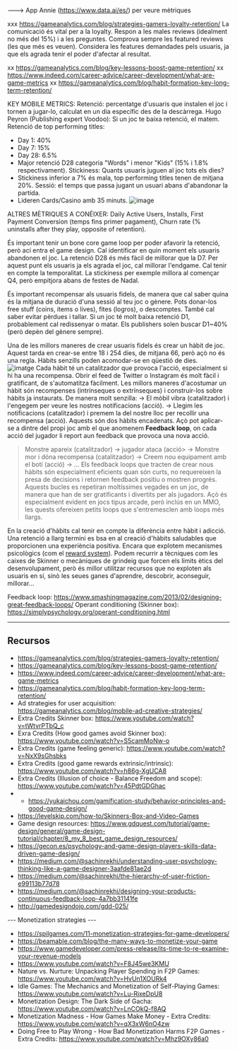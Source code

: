---> App Annie (https://www.data.ai/es/) per veure mètriques

xxx https://gameanalytics.com/blog/strategies-gamers-loyalty-retention/
La comunicació és vital per a la loyalty. Respon a les males reviews (idealment no més del 15%) i a les preguntes. Comprova sempre les featured reviews (les que més es veuen). Considera les features demandades pels usuaris, ja que els agrada tenir el poder d'afectar al resultat.

xx https://gameanalytics.com/blog/key-lessons-boost-game-retention/
xx https://www.indeed.com/career-advice/career-development/what-are-game-metrics
xx https://gameanalytics.com/blog/habit-formation-key-long-term-retention/

KEY MOBILE METRICS: 
Retenció: percentatge d'usuaris que instalen el joc i tornen a jugar-lo, calculat en un dia específic des de la descàrrega. 
Hugo Peyron (Publishing expert Voodoo): Si un joc te baixa retenció, el matem. 
Retenció de top performing titles: 
- Day 1: 40%
- Day 7: 15%
- Day 28: 6.5%
- Major retenció D28 categoria "Words" i menor "Kids" (15% i 1.8% respectivament). 
Stickiness: Quants usuaris juguen al joc tots els dies? 
- Stickiness inferior a 7% és mala, top performing titles tenen de mitjana 20%. 
Sessió: el temps que passa jugant un usuari abans d'abandonar la partida. 
- Lideren Cards/Casino amb 35 minuts. 
![image](https://user-images.githubusercontent.com/59253112/226655743-39c57be6-35f9-4cca-b6d9-a1f327c05cef.png)

ALTRES MÈTRIQUES A CONÉIXER: Daily Active Users, Installs, First Payment Conversion (temps fins primer pagament), Churn rate (% uninstalls after they play, opposite of retention).

És important tenir un bone core game loop per poder afavorir la retenció, però ací entra el game design. 
Cal identificar en quin moment els usuaris abandonen el joc. 
La retenció D28 és més fàcil de millorar que la D7. Per aquest punt els usuaris ja els agrada el joc, cal millorar l'endgame. 
Cal tenir en compte la temporalitat. La stickiness per exemple millora al començar Q4, però empitjora abans de festes de Nadal. 

És important recompensar als usuaris fidels, de manera que cal saber quina és la mitjana de duració d'una sessió al teu joc o gènere. Pots donar-los free stuff (coins, items o lives), fites (logros), o descomptes. 
També cal saber evitar pèrdues i tallar. Si un joc té molt baixa retenció D1, probablement cal redissenyar o matar. Els publishers solen buscar D1~40% (però depèn del gènere sempre).  

Una de les millors maneres de crear usuaris fidels és crear un hàbit de joc. Aquest tarda en crear-se entre 18 i 254 dies, de mitjana 66, però açò no és una regla. Hàbits senzills poden acomodar-se en qüestió de dies.  
![imatge](https://user-images.githubusercontent.com/59253112/226701820-9f53b5b7-1439-4dc4-a4c4-84df574493fc.png)
Cada hàbit té un catalitzador que provoca l'acció, especialment si hi ha una recompensa. Obrir el feed de Twitter o Instagram és molt fàcil i gratificant, de s'automatitza fàcilment. Les millors maneres d'acostumar un hàbit són recompenses (intrínseques o extrínseques) i construir-los sobre hàbits ja instaurats.
De manera molt senzilla:
-> El mòbil vibra (catalitzador) i l'engegem per veure les nostres notificacions (acció). 
-> Llegim les notificacions (catalitzador) i premem la del nostre lloc per recollir una recompensa (acció). 
Aquests són dos hàbits encadenats. Açò pot aplicar-se a dintre del propi joc amb el que anomenem **Feedback loop**, on cada acció del jugador li report aun feedback que provoca una nova acció. 
> Monstre apareix (catalitzador) -> jugador ataca (acció> -> Monstre mor i dóna recompensa (catalitzador) -> Creem nou equipament amb el botí (acció) -> ...
Els feedback loops que tracten de crear nous hàbits són especialment eficients quan són curts, no requereixen la presa de decisions i retornen feedback positiu o mostren progrés. Aquests bucles es repetiran moltíssimes vegades en un joc, de manera que han de ser gratificants i divertits per als jugadors. Açò és especialment evident en jocs tipus arcade, però inclús en un MMO, les quests ofereixen petits loops que s'entremesclen amb loops més llargs. 

En la creació d'hàbits cal tenir en compte la diferència entre hàbit i adicció. Una retenció a llarg termini es bsa en al creació d'hàbits saludables que proporcionen una experiència positiva. Encara que explotem mecanismes psicològics (com el [reward system](https://www.wikiwand.com/en/Reward_system)). Podem recurrir a tècniques com les caixes de Skinner o mecàniques de grindeig que forcen els límits ètics del desenvolupament, però és millor utilitzar recursos que no exploten als usuaris en sí, sinò les seues ganes d'aprendre, descobrir, aconseguir, millorar... 

Feedback loop: https://www.smashingmagazine.com/2013/02/designing-great-feedback-loops/
Operant conditioning (Skinner box): https://simplypsychology.org/operant-conditioning.html


---

<h2>Recursos</h2>

- https://gameanalytics.com/blog/strategies-gamers-loyalty-retention/
- https://gameanalytics.com/blog/key-lessons-boost-game-retention/
- https://www.indeed.com/career-advice/career-development/what-are-game-metrics
- https://gameanalytics.com/blog/habit-formation-key-long-term-retention/
- Ad strategies for user acquisition: https://gameanalytics.com/blog/mobile-ad-creative-strategies/
- Extra Credits Skinner box: https://www.youtube.com/watch?v=tWtvrPTbQ_c
- Exra Credits (How good games avoid Skinner box): https://www.youtube.com/watch?v=S5camMoNw-o
- Extra Credits (game feeling generic): https://www.youtube.com/watch?v=NxX9sGhsbks
- Extra Credits (good game rewards extrinsic/intrinsic): https://www.youtube.com/watch?v=h86g-XgUCA8
- Extra Credits (Illusion of choice - Balance Freedom and scope): https://www.youtube.com/watch?v=45PdtGDGhac
- - https://yukaichou.com/gamification-study/behavior-principles-and-good-game-design/
- https://levelskip.com/how-to/Skinners-Box-and-Video-Games
- Game design resources: https://www.gdquest.com/tutorial/game-design/general/game-design-tutorial/chapter/8_my_8_best_game_design_resources/ 
- https://gecon.es/psychology-and-game-design-players-skills-data-driven-game-design/
- https://medium.com/@sachinrekhi/understanding-user-psychology-thinking-like-a-game-designer-3aafde81ae2d
- https://medium.com/@sachinrekhi/the-hierarchy-of-user-friction-e99113b77d78
- https://medium.com/@sachinrekhi/designing-your-products-continuous-feedback-loop-4a7bb31141fe
- http://gamedesigndojo.com/gdd-025/


--- Monetization strategies ---

- https://spilgames.com/11-monetization-strategies-for-game-developers/
- https://beamable.com/blog/the-many-ways-to-monetize-your-game
- https://www.gamedeveloper.com/press-release/its-time-to-re-examine-your-revenue-models
- https://www.youtube.com/watch?v=F8J45we3KMU
- Nature vs. Nurture: Unpacking Player Spending in F2P Games: https://www.youtube.com/watch?v=HvUn1XOURk4
- Idle Games: The Mechanics and Monetization of Self-Playing Games: https://www.youtube.com/watch?v=Lu-RjxeDpU8
- Monetization Design: The Dark Side of Gacha: https://www.youtube.com/watch?v=LnCOkQ-f8AQ
- Monetization Madness - How Games Make Money - Extra Credits: https://www.youtube.com/watch?v=qX3xW6nO4zw
- Doing Free to Play Wrong - How Bad Monetization Harms F2P Games - Extra Credits: https://www.youtube.com/watch?v=Mhz9OXy86a0
